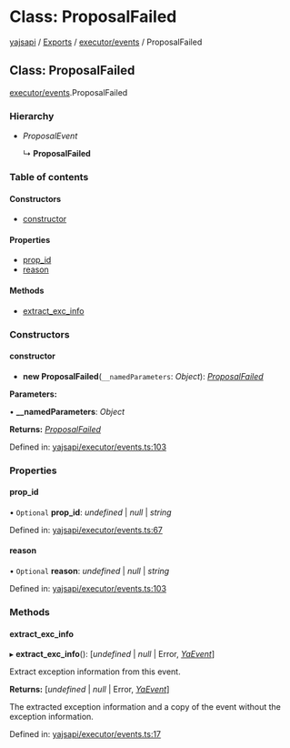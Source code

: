 # Class: ProposalFailed

[yajsapi](../yajsapi.md) / [Exports](../modules/) / [executor/events](../modules/executor_events.md) / ProposalFailed

## Class: ProposalFailed

[executor/events](../modules/executor_events.md).ProposalFailed

### Hierarchy

* _ProposalEvent_

  ↳ **ProposalFailed**

### Table of contents

#### Constructors

* [constructor](executor_events.proposalfailed.md#constructor)

#### Properties

* [prop\_id](executor_events.proposalfailed.md#prop_id)
* [reason](executor_events.proposalfailed.md#reason)

#### Methods

* [extract\_exc\_info](executor_events.proposalfailed.md#extract_exc_info)

### Constructors

#### constructor

+ **new ProposalFailed**\(`__namedParameters`: _Object_\): [_ProposalFailed_](executor_events.proposalfailed.md)

**Parameters:**

• **\_\_namedParameters**: _Object_

**Returns:** [_ProposalFailed_](executor_events.proposalfailed.md)

Defined in: [yajsapi/executor/events.ts:103](https://github.com/golemfactory/yajsapi/blob/289a25a/yajsapi/executor/events.ts#L103)

### Properties

#### prop\_id

• `Optional` **prop\_id**: _undefined_ \| _null_ \| _string_

Defined in: [yajsapi/executor/events.ts:67](https://github.com/golemfactory/yajsapi/blob/289a25a/yajsapi/executor/events.ts#L67)

#### reason

• `Optional` **reason**: _undefined_ \| _null_ \| _string_

Defined in: [yajsapi/executor/events.ts:103](https://github.com/golemfactory/yajsapi/blob/289a25a/yajsapi/executor/events.ts#L103)

### Methods

#### extract\_exc\_info

▸ **extract\_exc\_info**\(\): \[_undefined_ \| _null_ \| Error, [_YaEvent_](executor_events.yaevent.md)\]

Extract exception information from this event.

**Returns:** \[_undefined_ \| _null_ \| Error, [_YaEvent_](executor_events.yaevent.md)\]

The extracted exception information and a copy of the event without the exception information.

Defined in: [yajsapi/executor/events.ts:17](https://github.com/golemfactory/yajsapi/blob/289a25a/yajsapi/executor/events.ts#L17)

